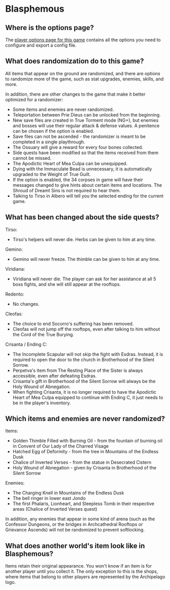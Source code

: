 # Blasphemous

## Where is the options page?

The [player options page for this game](../player-options) contains all the options you need to configure and export a config file.

## What does randomization do to this game?

All items that appear on the ground are randomized, and there are options to randomize more of the game, such as stat upgrades, enemies, skills, and more.

In addition, there are other changes to the game that make it better optimized for a randomizer:

- Some items and enemies are never randomized.
- Teleportation between Prie Dieus can be unlocked from the beginning.
- New save files are created in True Torment mode (NG+), but enemies and bosses will use their regular attack & defense values. A penitence can be chosen if the option is enabled.
- Save files can not be ascended - the randomizer is meant to be completed in a single playthrough.
- The Ossuary will give a reward for every four bones collected.
- Side quests have been modified so that the items received from them cannot be missed.
- The Apodictic Heart of Mea Culpa can be unequipped.
- Dying with the Immaculate Bead is unnecessary, it is automatically upgraded to the Weight of True Guilt.
- If the option is enabled, the 34 corpses in game will have their messages changed to give hints about certain items and locations. The Shroud of Dreamt Sins is not required to hear them.
- Talking to Tirso in Albero will tell you the selected ending for the current game.

## What has been changed about the side quests?

Tirso: 
- Tirso's helpers will never die. Herbs can be given to him at any time.

Gemino: 
- Gemino will never freeze. The thimble can be given to him at any time.

Viridiana: 
- Viridiana will never die. The player can ask for her assistance at all 5 boss fights, and she will still appear at the rooftops.

Redento: 
- No changes.

Cleofas: 
- The choice to end Socorro's suffering has been removed. 
- Cleofas will not jump off the rooftops, even after talking to him without the Cord of the True Burying.

Crisanta / Ending C: 
- The Incomplete Scapular will not skip the fight with Esdras. Instead, it is required to open the door to the church in Brotherhood of the Silent Sorrow.
- Perpetva's item from The Resting Place of the Sister is always accessible, even after defeating Esdras.
- Crisanta's gift in Brotherhood of the Silent Sorrow will always be the Holy Wound of Abnegation.
- When fighting Crisanta, it is no longer required to have the Apodictic Heart of Mea Culpa equipped to continue with Ending C, it just needs to be in the player's inventory.

## Which items and enemies are never randomized?

Items:
- Golden Thimble Filled with Burning Oil - from the fountain of burning oil in Convent of Our Lady of the Charred Visage
- Hatched Egg of Deformity - from the tree in Mountains of the Endless Dusk
- Chalice of Inverted Verses - from the statue in Desecrated Cistern
- Holy Wound of Abnegation - given by Crisanta in Brotherhood of the Silent Sorrow

Enemies:
- The Charging Knell in Mountains of the Endless Dusk
- The bell ringer in lower east Jondo
- The first Phalaris, Lionheart, and Sleepless Tomb in their respective areas (Chalice of Inverted Verses quest)

In addition, any enemies that appear in some kind of arena (such as the Confessor Dungeons, or the bridges in Archcathedral Rooftops or Grievance Ascends) will not be randomized to prevent softlocking.

## What does another world's item look like in Blasphemous?

Items retain their original appearance. You won't know if an item is for another player until you collect it. The only exception to this is the shops, where items that belong to other players are represented by the Archipelago logo.